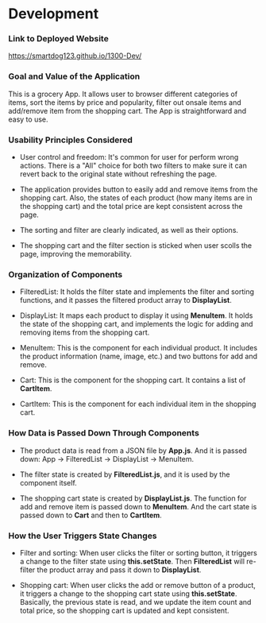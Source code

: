 # Development

### Link to Deployed Website

https://smartdog123.github.io/1300-Dev/

### Goal and Value of the Application

This is a grocery App. It allows user to browser different categories of items, sort the items by price and popularity, filter out onsale items and add/remove item from the shopping cart. The App is straightforward and easy to use.

### Usability Principles Considered

- User control and freedom: It's common for user for perform wrong actions. There is a "All" choice for both two filters to make sure it can revert back to the original state without refreshing the page.

- The application provides button to easily add and remove items from the shopping cart. Also, the states of each product (how many items are in the shopping cart) and the total price are kept consistent across the page.

- The sorting and filter are clearly indicated, as well as their options.

- The shopping cart and the filter section is sticked when user scolls the page, improving the memorability.

### Organization of Components

- FilteredList: It holds the filter state and implements the filter and sorting functions, and it passes the filtered product array to **DisplayList**.

* DisplayList: It maps each product to display it using **MenuItem**. It holds the state of the shopping cart, and implements the logic for adding and removing items from the shopping cart.

* MenuItem: This is the component for each individual product. It includes the product information (name, image, etc.) and two buttons for add and remove.

* Cart: This is the component for the shopping cart. It contains a list of **CartItem**.

* CartItem: This is the component for each individual item in the shopping cart.

### How Data is Passed Down Through Components

- The product data is read from a JSON file by **App.js**. And it is passed down: App -> FilteredList -> DisplayList -> MenuItem.

* The filter state is created by **FilteredList.js**, and it is used by the component itself.

- The shopping cart state is created by **DisplayList.js**. The function for add and remove item is passed down to **MenuItem**. And the cart state is passed down to **Cart** and then to **CartItem**.

### How the User Triggers State Changes

- Filter and sorting: When user clicks the filter or sorting button, it triggers a change to the filter state using **this.setState**. Then **FilteredList** will re-filter the product array and pass it down to **DisplayList**.

* Shopping cart: When user clicks the add or remove button of a product, it triggers a change to the shopping cart state using **this.setState**. Basically, the previous state is read, and we update the item count and total price, so the shopping cart is updated and kept consistent.
